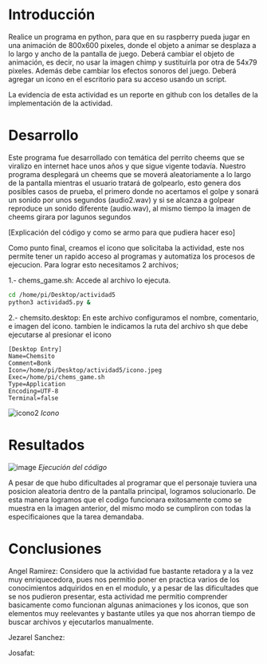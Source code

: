 # Introducción
Realice un programa en python, para que en su raspberry pueda jugar en una animación de 800x600 pixeles, donde el objeto a animar se desplaza a lo largo y ancho de la pantalla de juego. Deberá cambiar el objeto de animación, es decir, no usar la imagen chimp y sustituirla por otra de 54x79 pixeles. Además debe cambiar los efectos sonoros del juego. Deberá agregar un icono en el escritorio para su acceso usando un script.

La evidencia de esta actividad es un reporte en github con los detalles de la implementación de la actividad.

# Desarrollo 
Este programa fue desarrollado con temática del perrito cheems que se viralizo en internet hace unos años y que sigue vigente todavía. Nuestro programa desplegará un cheems que se moverá aleatoriamente a lo largo de la pantalla mientras el usuario tratará de golpearlo, esto genera dos posibles casos de prueba, el primero donde no acertamos el golpe y sonará un sonido por unos segundos (audio2.wav) y si se alcanza a golpear reproduce un sonido diferente (audio.wav), al mismo tiempo la imagen de cheems girara por lagunos segundos 

[Explicación del código y como se armo para que pudiera hacer eso]

Como punto final, creamos el icono que solicitaba la actividad, este nos permite tener un rapido acceso al programas y automatiza los procesos de ejecucion. 
Para lograr esto necesitamos 2 archivos;

1.- chems_game.sh: Accede al archivo lo ejecuta.
```Bash
cd /home/pi/Desktop/actividad5
python3 actividad5.py &
```
2.- chemsito.desktop: En este archivo configuramos el nombre, comentario, e imagen del icono. tambien le indicamos la ruta del archivo sh que debe ejecutarse al presionar el icono

```desktop
[Desktop Entry]
Name=Chemsito
Comment=Bonk
Icon=/home/pi/Desktop/actividad5/icono.jpeg
Exec=/home/pi/chems_game.sh
Type=Application
Encoding=UTF-8
Terminal=false
```
![icono2](https://user-images.githubusercontent.com/100887194/171081796-3d6c52b6-1c7a-4fb2-bf23-fa1bff9356b7.png)
                                                                                                          _Icono_



# Resultados

![image](https://user-images.githubusercontent.com/88802298/171070476-e4dfbb24-dace-48a4-b1da-968cb081a0b3.png)
                                                                                                                                                _Ejecución del código_
                                                                                           
A pesar de que hubo dificultades al programar que el personaje tuviera una posicion aleatoria dentro de la pantalla principal, logramos solucionarlo.
De esta manera logramos que el codigo funcionara exitosamente como se muestra en la imagen anterior, del mismo modo se cumpliron con todas la especificaiones que la tarea demandaba.

# Conclusiones

Angel Ramirez:  Considero que la actividad fue bastante retadora y a la vez muy enriquecedora, pues nos permitio poner en practica varios de los conocimientos adquiridos en en el modulo, y a pesar de las dificultades que se nos pudieron presentar, esta actividad me permitio comprender basicamente como funcionan algunas animaciones y los iconos, que son elementos muy reelevantes y bastante utiles ya que nos ahorran tiempo de buscar archivos y ejecutarlos manualmente.
                                                                                   
Jezarel Sanchez: 

Josafat: 
                                                                                           

